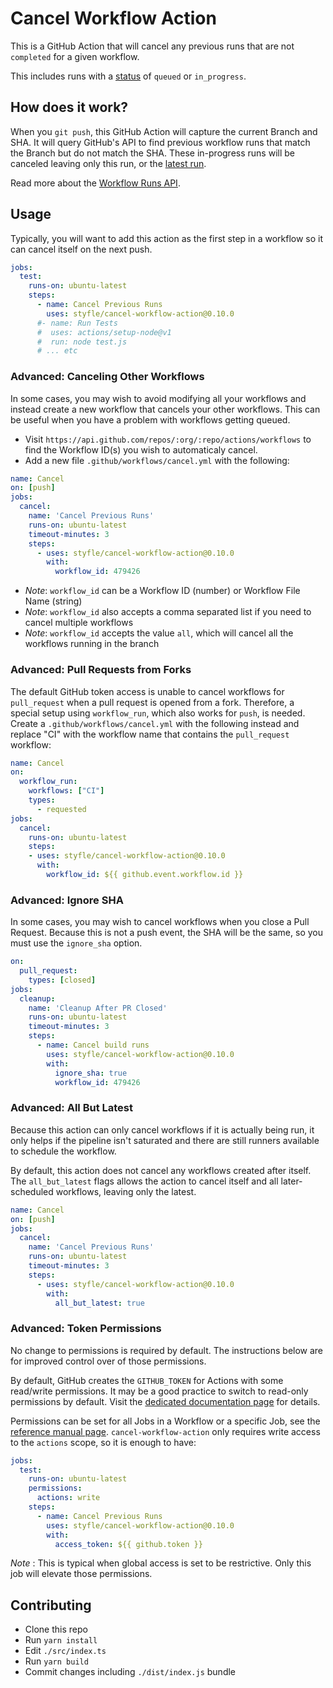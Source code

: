 # Cancel Workflow Action

This is a GitHub Action that will cancel any previous runs that are not `completed` for a given workflow.

This includes runs with a [status](https://docs.github.com/en/rest/reference/checks#check-runs) of `queued` or `in_progress`.

## How does it work?

When you `git push`, this GitHub Action will capture the current Branch and SHA. It will query GitHub's API to find previous workflow runs that match the Branch but do not match the SHA. These in-progress runs will be canceled leaving only this run, or the [latest run](#advanced-all-but-latest).

Read more about the [Workflow Runs API](https://docs.github.com/en/rest/reference/actions#workflow-runs).

## Usage

Typically, you will want to add this action as the first step in a workflow so it can cancel itself on the next push.

```yml
jobs:
  test:
    runs-on: ubuntu-latest
    steps:
      - name: Cancel Previous Runs
        uses: styfle/cancel-workflow-action@0.10.0
      #- name: Run Tests
      #  uses: actions/setup-node@v1
      #  run: node test.js
      # ... etc
```

### Advanced: Canceling Other Workflows

In some cases, you may wish to avoid modifying all your workflows and instead create a new workflow that cancels your other workflows. This can be useful when you have a problem with workflows getting queued.

- Visit `https://api.github.com/repos/:org/:repo/actions/workflows` to find the Workflow ID(s) you wish to automaticaly cancel.
- Add a new file `.github/workflows/cancel.yml` with the following:

```yml
name: Cancel
on: [push]
jobs:
  cancel:
    name: 'Cancel Previous Runs'
    runs-on: ubuntu-latest
    timeout-minutes: 3
    steps:
      - uses: styfle/cancel-workflow-action@0.10.0
        with:
          workflow_id: 479426
```

- _Note_: `workflow_id` can be a Workflow ID (number) or Workflow File Name (string)
- _Note_: `workflow_id` also accepts a comma separated list if you need to cancel multiple workflows
- _Note_: `workflow_id` accepts the value `all`, which will cancel all the workflows running in the branch


### Advanced: Pull Requests from Forks

The default GitHub token access is unable to cancel workflows for `pull_request`
when a pull request is opened from a fork. Therefore, a special setup using
`workflow_run`, which also works for `push`, is needed.
Create a `.github/workflows/cancel.yml` with the following instead and replace
"CI" with the workflow name that contains the `pull_request` workflow:

```yml
name: Cancel
on:
  workflow_run:
    workflows: ["CI"]
    types:
      - requested
jobs:
  cancel:
    runs-on: ubuntu-latest
    steps:
    - uses: styfle/cancel-workflow-action@0.10.0
      with:
        workflow_id: ${{ github.event.workflow.id }}
```

### Advanced: Ignore SHA

In some cases, you may wish to cancel workflows when you close a Pull Request. Because this is not a push event, the SHA will be the same, so you must use the `ignore_sha` option.

```yml
on:
  pull_request:
    types: [closed]
jobs:
  cleanup:
    name: 'Cleanup After PR Closed'
    runs-on: ubuntu-latest
    timeout-minutes: 3
    steps:
      - name: Cancel build runs
        uses: styfle/cancel-workflow-action@0.10.0
        with:
          ignore_sha: true
          workflow_id: 479426
```

### Advanced: All But Latest

Because this action can only cancel workflows if it is actually being run, it only helps if the pipeline isn't saturated and there are still runners available to schedule the workflow.

By default, this action does not cancel any workflows created after itself. The `all_but_latest` flags allows the action to cancel itself and all later-scheduled workflows, leaving only the latest.

```yml
name: Cancel
on: [push]
jobs:
  cancel:
    name: 'Cancel Previous Runs'
    runs-on: ubuntu-latest
    timeout-minutes: 3
    steps:
      - uses: styfle/cancel-workflow-action@0.10.0
        with:
          all_but_latest: true
```

### Advanced: Token Permissions

No change to permissions is required by default. The instructions below are for improved control over of those permissions.

By default, GitHub creates the `GITHUB_TOKEN` for Actions with some read/write permissions. It may be a good practice to switch to read-only permissions by default. Visit the [dedicated documentation page](https://docs.github.com/en/github/administering-a-repository/managing-repository-settings/disabling-or-limiting-github-actions-for-a-repository#setting-the-permissions-of-the-github_token-for-your-repository) for details.

Permissions can be set for all Jobs in a Workflow or a specific Job, see the [reference manual page](https://docs.github.com/en/actions/reference/workflow-syntax-for-github-actions#permissions). `cancel-workflow-action` only requires write access to the `actions` scope, so it is enough to have:

```yml
jobs:
  test:
    runs-on: ubuntu-latest
    permissions:
      actions: write
    steps:
      - name: Cancel Previous Runs
        uses: styfle/cancel-workflow-action@0.10.0
        with:
          access_token: ${{ github.token }}
```

_Note_ : This is typical when global access is set to be restrictive. Only this job will elevate those permissions.

## Contributing

- Clone this repo
- Run `yarn install`
- Edit `./src/index.ts`
- Run `yarn build`
- Commit changes including `./dist/index.js` bundle
